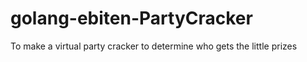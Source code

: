 # golang-ebiten-PartyCracker
To make a virtual party cracker to determine who gets the little prizes
